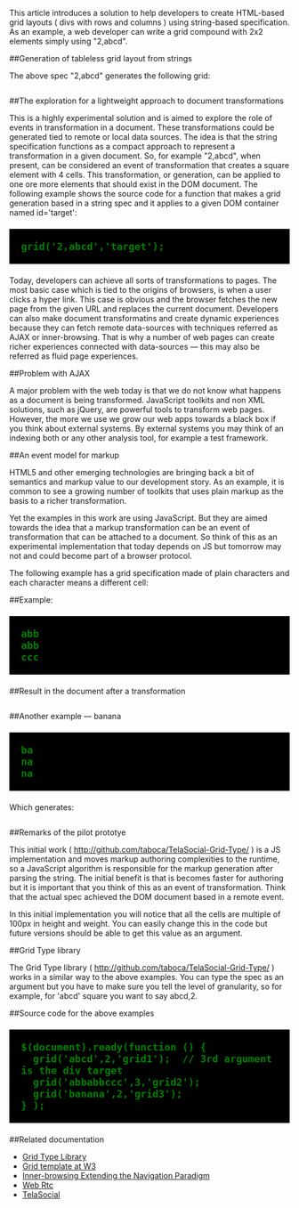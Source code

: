 
<script src="vendor/jquery-min.js"></script>
<script src="lib/grid.js"></script>
<link media="screen, projection" type="text/css" href="lib/hdgrid.css" rel="stylesheet">
<script>
   $(document).ready(function () { 
	grid('abcd',2,'grid1'); 
	grid('abbabbccc',3,'grid2'); 
	grid('banana',2,'grid3'); 
   } );
</script>
<style>
 
  .c { 
	background-color:rgba(0,0,0,.5);
	color:white;
  } 

  .c .inner { 
        background-image: -moz-linear-gradient(to bottom right, red, black);
	height:100%;
	width:100%;
  } 
  pre { 
    background-color:black;
    font-size:150%;
    font-weight:bold;
    color:green;
    padding:1em;
  }
  .maingrid { 
    overflow:auto;
  } 
</style>

This article introduces a solution to help developers to create HTML-based grid layouts ( divs with rows and columns ) using string-based specification. As an example, a web developer can write a grid compound with 2x2 elements simply using "2,abcd". 

##Generation of tableless grid layout from strings 

The above spec "2,abcd" generates the following grid: 

<div id='grid1' class='maingrid' > </div>

##The exploration for a lightweight approach to document transformations

This is a highly experimental solution and is aimed to explore the role of events in transformation in a document. These transformations could be generated tied to remote or local data sources. The idea is that the string specification functions as a compact approach to represent a transformation in a given document. So, for example "2,abcd", when present, can be considered an event of transformation that creates a square element with 4 cells. This transformation, or generation, can be applied to one ore more elements that should exist in the DOM document. The following example shows the source code for a function that makes a grid generation based in a string spec and it applies to a given DOM container named id='target':

    grid('2,abcd','target');

 Today, developers can achieve all sorts of transformations to pages. The most basic case which is tied to the origins of browsers, is when a user clicks a hyper link. This case is obvious and the browser fetches the new page from the given URL and replaces the current document. Developers can also make document transformatins and create dynamic experiences because they can fetch remote data-sources with techniques referred as AJAX or inner-browsing. That is why a number of web pages can create richer experiences connected with data-sources — this may also be referred as fluid page experiences. 

##Problem with AJAX

A major problem with the web today is that we do not know what happens as a document is being transformed. JavaScript toolkits and non XML solutions, such as jQuery, are powerful tools to transform web pages. However, the more we use we grow our web apps towards a black box if you think about external systems. By external systems you may think of an indexing both or any other analysis tool, for example a test framework.

##An event model for markup

HTML5 and other emerging technologies are bringing back a bit of semantics and markup value to our development story. As an example, it is common to see a growing number of toolkits that uses plain markup as the basis to a richer transformation. 
 
Yet the examples in this work are using JavaScript. But they are aimed towards the idea that a markup transformation can be an event of transformation that can be attached to a document. So think of this as an experimental implementation that today depends on JS but tomorrow may not and could become part of a browser protocol. 

The following example has a grid specification made of plain characters and each character means a different cell:

##Example: 

    abb
    abb
    ccc

##Result in the document after a transformation

<div id='grid2' class='maingrid' > </div>

##Another example — banana 

    ba
    na
    na
 
Which generates: 

<div id='grid3' class='maingrid' > </div>

##Remarks of the pilot prototye

This initial work ( http://github.com/taboca/TelaSocial-Grid-Type/ ) is a JS implementation and moves markup authoring complexities to the runtime, so a JavaScript algorithm is responsible for the markup generation after parsing the string. The initial benefit is that is becomes faster for authoring but it is important that you think of this as an event of transformation. Think that the actual spec achieved the DOM document based in a remote event. 

In this initial implementation you will notice that all the cells are multiple of 100px in height and weight. You can easily change this in the code but future versions should be able to get this value as an argument.

##Grid Type library

The Grid Type library ( http://github.com/taboca/TelaSocial-Grid-Type/ ) works in a similar way to the above examples. You can type the spec as an argument but you have to make sure you tell the level of granularity, so for example, for 'abcd' square you want to say abcd,2. 

##Source code for the above examples

    $(document).ready(function () { 
      grid('abcd',2,'grid1');  // 3rd argument is the div target 
      grid('abbabbccc',3,'grid2'); 
      grid('banana',2,'grid3'); 
    } );

##Related documentation

<ul>
<li><a href='http://github.com/taboca/TelaSocial-Grid-Type/'>Grid Type Library</a></li>
<li><a href='http://dev.w3.org/csswg/css3-grid-align/#grid-template'>Grid template at W3</a></li>
<li><a href='http://devedge-temp.mozilla.org/viewsource/2003/inner-browsing/index_en.html'>Inner-browsing Extending the Navigation Paradigm</a></li>
<li><a href='http://www.webrtc.org'>Web Rtc</a></li>
<li><a href='http://www.telasocial.com'>TelaSocial</a></li>
</ul>

